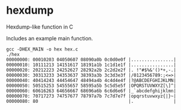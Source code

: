 # hexdump
Hexdump-like function in C

Includes an example main function.

    gcc -DHEX_MAIN -o hex hex.c
    ./hex
    00000000: 00010203 04050607 08090a0b 0c0d0e0f |................|
    00000010: 10111213 14151617 18191a1b 1c1d1e1f |................|
    00000020: 20212223 24252627 28292a2b 2c2d2e2f |. !"#$%&'()*+,-.|
    00000030: 30313233 34353637 38393a3b 3c3d3e3f |/0123456789:;<=>|
    00000040: 40414243 44454647 48494a4b 4c4d4e4f |?@ABCDEFGHIJKLMN|
    00000050: 50515253 54555657 58595a5b 5c5d5e5f |OPQRSTUVWXYZ[\]^|
    00000060: 60616263 64656667 68696a6b 6c6d6e6f |_`abcdefghijklmn|
    00000070: 70717273 74757677 78797a7b 7c7d7e7f |opqrstuvwxyz{|}~|
    00000080: 80                                  |.               |
    

